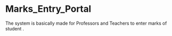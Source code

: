 # Marks_Entry_Portal
 The system is basically made for Professors and Teachers to enter marks of student .
